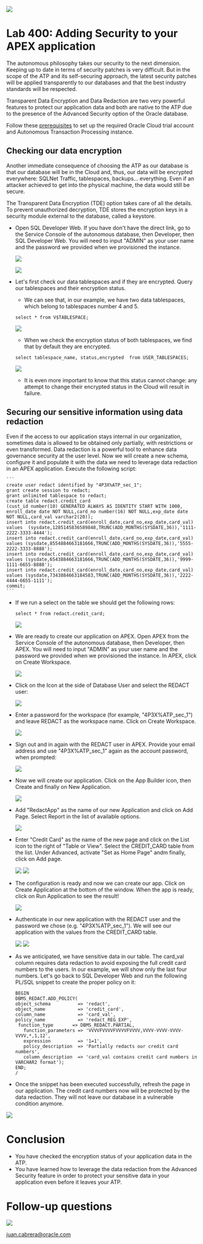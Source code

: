 ![](images/general/workshop_logo.png)

# Lab 400: Adding Security to your APEX application

<!--
The Oracle Database Enterprise Edition options offer formidable enhancements to security, scalability, availability and performance to any application built on top. All together, they are a very important asset to ensure the success and durability of our applications.

The autonomous database includes most of the Enterprise Edition options. Those APEX applications that are built on top of the Enterprise Edition Database already know their benefits but there are many implementations that could greatly profit from them. This is a golden chance for it!

Techniques used by the ATP's machine learning and artificial intelligence algorithms should include query optimization, automatic memory management, and automatic storage management to provide a completely self-tuning database. Auto-scaling will improve our elasticity in case of demand peaks, while reducing costs. The Performance Hub allows us to monitor our database continuously.
-->
The autonomous philosophy takes our security to the next dimension. Keeping up to date in terms of security patches is very difficult. But in the scope of the ATP and its self-securing approach, the latest security patches will be applied transparently to our databases and that the best industry standards will be respected.

Transparent Data Encryption and Data Redaction are two very powerful features to protect our application data and both are native to the ATP due to the presence of the Advanced Security option of the Oracle database.

<!--
In this lab, we will take a walkthrough around some of the improvements that the ATP provides to APEX developers, in areas such as performance, monitoring and security. 
-->

<!--
## Objectives
- Configure auto-scaling in our ATP instance and access the Performance Hub and learn how to monitor your ATP running your APEX applications.
- Learn what the how our application data will be secured in the ATP.
- Check the encryption of our data in our database.
- Create an schema on the database on SQL Developer Web with data redaction to be leveraged by an APEX application.
- Create an application on APEX that leverages the Advanced Security option to protect credit card information.


# Steps

## Configuring auto-scaling
Auto-scaling is a very powerful feature that lets our application handle peaks of traffic, while keeping costs under control at the same time. We will define a minimum number of OCPUs that our ATP will provision and the database will automatically scale up to three times that number, in case the demand arrives.

- Open the Autonomous Database Details page and click on Scale Up/Down.
	![](./images/lab400/Scale.png)

- Select the number of CPU Cores we will use. This will be our minimum. Activate the AUTO SCALING checkbox: since then, the database will use up to three times the number of original cores to execute its workloads.
	![](./images/lab400/Autoscaling.png)

## Accesing our Performance Hub
The Performance Hub is a great tool to monitor our ATP status and activity. It is accessible from the Service Console.

- Open the Autonomous Database Details page and click on Performance Hub.
	![](./images/lab400/PerfHubAccess.png)

- In the upper part we will see the consumption of resources and waits of our sessions along time. In the lower part, we will be able to check the ASH (Active Session History) analysis, access the SQL Monitoring to analyze individual queries or even submit a session kill command.
	![](./images/lab400/PerfHub.png)
-->

Follow these [prerequisites](./prereq.md) to set up the required Oracle Cloud trial account and Autonomous Transaction Processing instance.

## Checking our data encryption
Another immediate consequence of choosing the ATP as our database is that our database will be in the Cloud and, thus, our data will be encrypted everywhere: SQLNet Traffic, tablespaces, backups... everything. Even if an attacker achieved to get into the physical machine, the data would still be secure.

The Transparent Data Encryption (TDE) option takes care of all the details. To prevent unauthorized decryption, TDE stores the encryption keys in a security module external to the database, called a keystore.

- Open SQL Developer Web. If you have don't have the direct link, go to the Service Console of the autonomous database, then Developer, then SQL Developer Web. You will need to input "ADMIN" as your user name and the password we provided when we provisioned the instance.

  ![](./images/lab400/open_service_console.png)
  
  ![](./images/lab400/sqldevweb.png)
  
- Let's first check our data tablespaces and if they are encrypted. Query our tablespaces and their encryption status.

	- We can see that, in our example, we have two data tablespaces, which belong to tablespaces number 4 and 5.
	
	```
	select * from V$TABLESPACE;
	```
	
	![](./images/lab400/tablespacesdata.png)
	
	- When we check the encryption status of both tablespaces, we find that by default they are encrypted.
	
	```
	select tablespace_name, status,encrypted  from USER_TABLESPACES;
	```
	![](./images/lab400/tablespaceenc.png)
	
	- It is even more important to know that this status cannot change: any attempt to change their encrypted status in the Cloud will result in failure.

## Securing our sensitive information using data redaction
Even if the access to our application stays internal in our organization, sometimes data is allowed to be obtained only partially, with restrictions or even transformed. Data redaction is a powerful tool to enhance data governance security at the user level. Now we will create a new schema, configure it and populate it with the data we need to leverage data redaction in an APEX application. Execute the following script:

	```
	create user redact identified by "4P3X%ATP_sec_1";
	grant create session to redact;
	grant unlimited tablespace to redact;
	create table redact.credit_card 
	(cust_id number(10) GENERATED ALWAYS AS IDENTITY START WITH 1000,
	enroll_date date NOT NULL,card_no number(16) NOT NULL,exp_date date NOT NULL,card_val varchar2(20));
	insert into redact.credit_card(enroll_date,card_no,exp_date,card_val) values  (sysdate,1285145836589848,TRUNC(ADD_MONTHS(SYSDATE,36)),'1111-2222-3333-4444');
	insert into redact.credit_card(enroll_date,card_no,exp_date,card_val) values (sysdate,8554884663181666,TRUNC(ADD_MONTHS(SYSDATE,36)),'5555-2222-3333-8888');
	insert into redact.credit_card(enroll_date,card_no,exp_date,card_val) values (sysdate,6543884663181666,TRUNC(ADD_MONTHS(SYSDATE,36)),'9999-1111-6655-8888');
	insert into redact.credit_card(enroll_date,card_no,exp_date,card_val) values (sysdate,7343884663184583,TRUNC(ADD_MONTHS(SYSDATE,36)),'2222-4444-6655-1111');
	commit;
	```
- If we run a select on the table we should get the following rows:

	```
	select * from redact.credit_card;
	```
	![](./images/lab400/creditcarddata.png)

- We are ready to create our application on APEX. Open APEX from the Service Console of the autonomous database, then Developer, then APEX. You will need to input "ADMIN" as your user name and the password we provided when we provisioned the instance. In APEX, click on Create Workspace.

	![](./images/lab400/APEXworkspace.png)

- Click on the Icon at the side of Database User and select the REDACT user:

	![](./images/lab400/selectRedactApexWS.png)

- Enter a password for the workspace (for example, "4P3X%ATP_sec_1") and leave REDACT as the workspace name. Click on Create Workspace.

	![](./images/lab400/createAPEXworkspace.png)
	
- Sign out and in again with the REDACT user in APEX. Provide your email address and use "4P3X%ATP_sec_1" again as the account password, when prompted:

	![](./images/lab400/APEX_Account.png)

- Now we will create our application. Click on the App Builder icon, then Create and finally on New Application.

	![](./images/lab400/appBuilder.png)
	
- Add "RedactApp" as the name of our new Application and click on Add Page. Select Report in the list of available options.

	![](./images/lab400/selectReportPage.png)
	
- Enter "Credit Card" as the name of the new page and click on the List icon to the right of "Table or View". Select the CREDIT_CARD table from the list. Under Advanced, activate "Set as Home Page" andm finally, click on Add page.

	![](./images/lab400/addReportPage.png)
	![](./images/lab400/apexPageReady.png)	

- The configuration is ready and now we can create our app. Click on Create Application at the bottom of the window. When the app is ready, click on Run Application to see the result!
	
	![](./images/lab400/finalizeAppApex.png)

- Authenticate in our new application with the REDACT user and the password we chose (e.g. "4P3X%ATP_sec_1"). We will see our application with the values from the CREDIT_CARD table.

	![](./images/lab400/authenticateApp.png)
	![](./images/lab400/RedactApp.png)
	
	
- As we anticipated, we have sensitive data in our table. The card_val column requires data redaction to avoid exposing the full credit card numbers to the users. In our example, we will show only the last four numbers. Let's go back to SQL Developer Web and run the following PL/SQL snippet to create the proper policy on it:

	```
	BEGIN
	DBMS_REDACT.ADD_POLICY(
	object_schema          => 'redact', 
	object_name            => 'credit_card', 
	column_name            => 'card_val',
	policy_name            => 'redact_REG_EXP', 
	 function_type       => DBMS_REDACT.PARTIAL,
	   function_parameters => 'VVVVFVVVVFVVVVFVVVV,VVVV-VVVV-VVVV-VVVV,*,1,12',
	   expression          => '1=1',
	   policy_description  => 'Partially redacts our credit card numbers',
	   column_description  => 'card_val contains credit card numbers in VARCHAR2 format');
	END;
	/
	```
- Once the snippet has been executed successfully, refresh the page in our application. The credit card numbers now will be protected by the data redaction. They will not leave our database in a vulnerable condition anymore.

![](./images/lab400/RedactAppRedacted.png)

# Conclusion

<!--Performance tuning, scalability, monitoring, security... are all important points to consider that have a direct impact on the success of our applications. The autonomous database has a myriad of features that provide additional value to our applications. Some of them based on the autonomous philosophy, some of them out of the database options that belong to the Oracle Database Enterprise Edition.

In this lab:

  - You have configured auto scaling to be ready for demand peaks.
  - You have learnt how to monitor the performance and status of your ATP for your APEX application.-->
  - You have checked the encryption status of your application data in the ATP.
  - You have learned how to leverage the data redaction from the Advanced Security feature in order to protect your sensitive data in your application even before it leaves your ATP.

# Follow-up questions

![](./images/general/juan.jpg)

[juan.cabrera@oracle.com](mailto:juan.cabrera@oracle.com)
